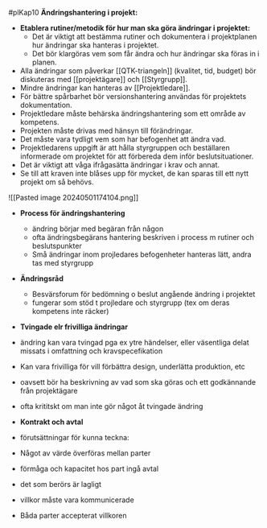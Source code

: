 #plKap10
**Ändringshantering i projekt:**

- **Etablera rutiner/metodik för hur man ska göra ändringar i projektet:**
	- Det är viktigt att bestämma rutiner och dokumentera i projektplanen hur ändringar ska hanteras i projektet.
	- Det bör klargöras vem som får ändra och hur ändringar ska föras in i planen.
- Alla ändringar som påverkar [[QTK-triangeln]] (kvalitet, tid, budget) bör diskuteras med [[projektägare]] och [[Styrgrupp]].
- Mindre ändringar kan hanteras av [[Projektledare]].
- För bättre spårbarhet bör versionshantering användas för projektets dokumentation.
- Projektledare måste behärska ändringshantering som ett område av kompetens.
- Projekten måste drivas med hänsyn till förändringar.
- Det måste vara tydligt vem som har befogenhet att ändra vad.
- Projektledarens uppgift är att hålla styrgruppen och beställaren informerade om projektet för att förbereda dem inför beslutsituationer.
- Det är viktigt att våga ifrågasätta ändringar i krav och annat.
- Se till att kraven inte blåses upp för mycket, de kan sparas till ett nytt projekt om så behövs.

![[Pasted image 20240501174104.png]]

- **Process för ändringshantering**
	- ändring börjar med begäran från någon    
	- ofta ändringsbegärans hantering beskriven i process m rutiner och beslutspunkter
	- Små ändringar inom projledares befogenheter hanteras lätt, andra tas med styrgrupp

- **Ändringsråd**
	- Besvärsforum för bedömning o beslut angående ändring i projektet
	- fungerar som stöd t projledare och styrgrupp (tex om deras kompetens inte räcker)

- **Tvingade elr frivilliga ändringar**
- ändring kan vara tvingad pga ex ytre händelser, eller väsentliga delat missats i omfattning och kravspecefikation
- Kan vara frivilliga för vill förbättra design, underlätta produktion, etc
- oavsett bör ha beskrivning av vad som ska göras och ett godkännande från projektägare
- ofta krititskt om man inte gör något åt tvingade ändring
- **Kontrakt och avtal**
- förutsättningar för kunna teckna:
- Något av värde överföras mellan parter
- förmåga och kapacitet hos part ingå avtal
- det som berörs är lagligt
- villkor måste vara kommunicerade
- Båda parter accepterat villkoren


